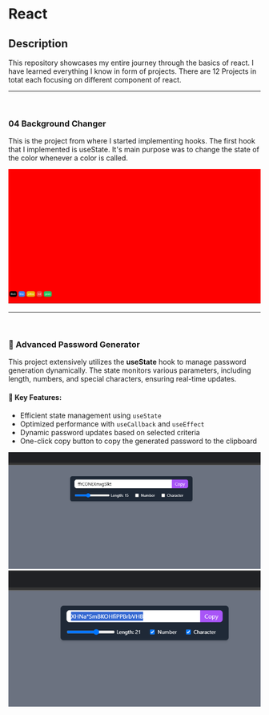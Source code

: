 # React
<h2>Description</h2>
<p> This repository showcases my entire journey through the basics of react. I have learned everything I know in form of projects. There are 12 Projects in totat each focusing on different component of react.</p>
<hr />
<br />
<h3> 04 Background Changer</h3>
<p>This is the project from where I started implementing hooks. The first hook that I implemented is useState. It's main purpose was to change the state of the color whenever a color is called.</p>
<img src="./images/backgroundChanger.png" alt="image of background changer webpage"/>
<hr />
<br />
<h3>🔑 Advanced Password Generator</h3>

<p>This project extensively utilizes the <strong>useState</strong> hook to manage password generation dynamically. The state monitors various parameters, including length, numbers, and special characters, ensuring real-time updates.</p>

<h4>🚀 Key Features:</h4>
<ul>
  <li>Efficient state management using <code>useState</code></li>
  <li>Optimized performance with <code>useCallback</code> and <code>useEffect</code></li>
  <li>Dynamic password updates based on selected criteria</li>
  <li>One-click copy button to copy the generated password to the clipboard</li>
</ul>
<img src = "./images/passGenerator1.png"/>
<img src = "./images/passGenerator2.png"/>